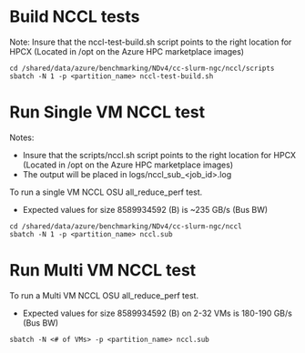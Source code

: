 # Build NCCL tests
Note: Insure that the nccl-test-build.sh script points to the right location for HPCX (Located in /opt on the Azure HPC marketplace images)

```shell
cd /shared/data/azure/benchmarking/NDv4/cc-slurm-ngc/nccl/scripts
sbatch -N 1 -p <partition_name> nccl-test-build.sh
```

# Run Single VM NCCL test
Notes:
 - Insure that the scripts/nccl.sh script points to the right location for HPCX (Located in /opt on the Azure HPC marketplace images)
 - The output will be placed in logs/nccl_sub_<job_id>.log

To run a single VM NCCL OSU all_reduce_perf test.
- Expected values for size 8589934592 (B) is ~235 GB/s (Bus BW)

```shell
cd /shared/data/azure/benchmarking/NDv4/cc-slurm-ngc/nccl
sbatch -N 1 -p <partition_name> nccl.sub
```

# Run Multi VM NCCL test
To run a Multi VM NCCL OSU all_reduce_perf test.
- Expected values for size 8589934592 (B) on 2-32 VMs is 180-190 GB/s (Bus BW)

```shell
sbatch -N <# of VMs> -p <partition_name> nccl.sub
```
